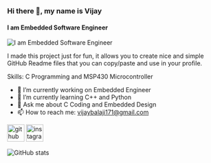 ### Hi there 👋, my name is Vijay
#### I am Embedded Software Engineer
![I am Embedded Software Engineer](https://arturssmirnovs.github.io/github-profile-readme-generator/images/banner.png)

I made this project just for fun, it allows you to create nice and simple GitHub Readme files that you can copy/paste and use in your profile.

Skills: C Programming and MSP430 Microcontroller

- 🔭 I’m currently working on Embedded Engineer 
- 🌱 I’m currently learning C++ and Python 
- 💬 Ask me about C Coding and Embedded Design 
- 📫 How to reach me: vijaybalaji171@gmail.com 


[<img src='https://cdn.jsdelivr.net/npm/simple-icons@3.0.1/icons/github.svg' alt='github' height='40'>](https://github.com/VidyutVJ)  [<img src='https://cdn.jsdelivr.net/npm/simple-icons@3.0.1/icons/instagram.svg' alt='instagram' height='40'>](https://www.instagram.com/vidyut_vijay/)  

![GitHub stats](https://github-readme-stats.vercel.app/api?username=VidyutVJ&show_icons=true)  


